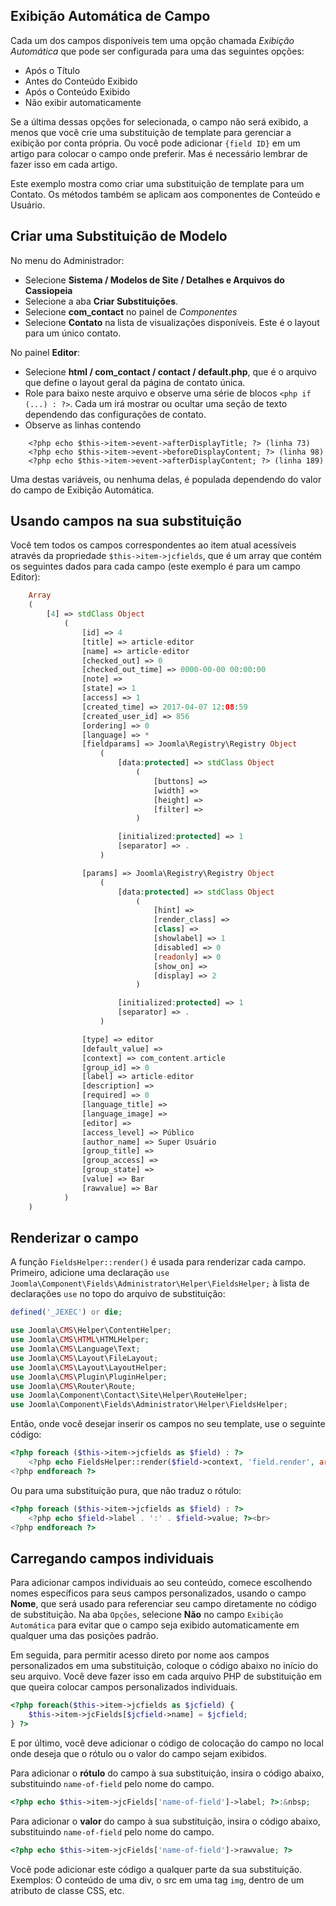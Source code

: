 <!-- Filename: J3.x:Adding_custom_fields/Overrides / Display title: Substituições de Modelo -->

## Exibição Automática de Campo

Cada um dos campos disponíveis tem uma opção chamada *Exibição Automática* que pode ser configurada para uma das seguintes opções:

* Após o Título
* Antes do Conteúdo Exibido
* Após o Conteúdo Exibido
* Não exibir automaticamente

Se a última dessas opções for selecionada, o campo não será exibido, a menos que você crie uma substituição de template para gerenciar a exibição por conta própria. Ou você pode adicionar `{field ID}` em um artigo para colocar o campo onde preferir. Mas é necessário lembrar de fazer isso em cada artigo.

Este exemplo mostra como criar uma substituição de template para um Contato. Os métodos também se aplicam aos componentes de Conteúdo e Usuário.

## Criar uma Substituição de Modelo

No menu do Administrador:

* Selecione **Sistema / Modelos de Site / Detalhes e Arquivos do Cassiopeia**
* Selecione a aba **Criar Substituições**.
* Selecione **com_contact** no painel de *Componentes*
* Selecione **Contato** na lista de visualizações disponíveis. Este é o layout para
um único contato.

No painel **Editor**:
* Selecione **html / com_contact / contact / default.php**, que é o arquivo
que define o layout geral da página de contato única.
* Role para baixo neste arquivo e observe uma série de blocos `<php if (...) : ?>`.
Cada um irá mostrar ou ocultar uma seção de texto dependendo das configurações de contato.
* Observe as linhas contendo
```
    <?php echo $this->item->event->afterDisplayTitle; ?> (linha 73)
    <?php echo $this->item->event->beforeDisplayContent; ?> (linha 98)
    <?php echo $this->item->event->afterDisplayContent; ?> (linha 189)
```
Uma destas variáveis, ou nenhuma delas, é populada dependendo do valor do campo de
Exibição Automática.

## Usando campos na sua substituição

Você tem todos os campos correspondentes ao item atual acessíveis através da
propriedade `$this->item->jcfields`, que é um array que contém os seguintes
dados para cada campo (este exemplo é para um campo Editor):

```php
    Array
    (
        [4] => stdClass Object
            (
                [id] => 4
                [title] => article-editor
                [name] => article-editor
                [checked_out] => 0
                [checked_out_time] => 0000-00-00 00:00:00
                [note] =>
                [state] => 1
                [access] => 1
                [created_time] => 2017-04-07 12:08:59
                [created_user_id] => 856
                [ordering] => 0
                [language] => *
                [fieldparams] => Joomla\Registry\Registry Object
                    (
                        [data:protected] => stdClass Object
                            (
                                [buttons] =>
                                [width] =>
                                [height] =>
                                [filter] =>
                            )

                        [initialized:protected] => 1
                        [separator] => .
                    )

                [params] => Joomla\Registry\Registry Object
                    (
                        [data:protected] => stdClass Object
                            (
                                [hint] =>
                                [render_class] =>
                                [class] =>
                                [showlabel] => 1
                                [disabled] => 0
                                [readonly] => 0
                                [show_on] =>
                                [display] => 2
                            )

                        [initialized:protected] => 1
                        [separator] => .
                    )

                [type] => editor
                [default_value] =>
                [context] => com_content.article
                [group_id] => 0
                [label] => article-editor
                [description] =>
                [required] => 0
                [language_title] =>
                [language_image] =>
                [editor] =>
                [access_level] => Público
                [author_name] => Super Usuário
                [group_title] =>
                [group_access] =>
                [group_state] =>
                [value] => Bar
                [rawvalue] => Bar
            )
    )
```

## Renderizar o campo

A função `FieldsHelper::render()` é usada para renderizar cada campo. Primeiro, adicione uma declaração `use Joomla\Component\Fields\Administrator\Helper\FieldsHelper;` à lista de declarações `use` no topo do arquivo de substituição:

```php
defined('_JEXEC') or die;

use Joomla\CMS\Helper\ContentHelper;
use Joomla\CMS\HTML\HTMLHelper;
use Joomla\CMS\Language\Text;
use Joomla\CMS\Layout\FileLayout;
use Joomla\CMS\Layout\LayoutHelper;
use Joomla\CMS\Plugin\PluginHelper;
use Joomla\CMS\Router\Route;
use Joomla\Component\Contact\Site\Helper\RouteHelper;
use Joomla\Component\Fields\Administrator\Helper\FieldsHelper;
```

Então, onde você desejar inserir os campos no seu template, use o seguinte código:
```php
<?php foreach ($this->item->jcfields as $field) : ?>
	<?php echo FieldsHelper::render($field->context, 'field.render', array('field' => $field)); ?><br>
<?php endforeach ?>
```

Ou para uma substituição pura, que não traduz o rótulo:

```php
<?php foreach ($this->item->jcfields as $field) : ?>
	<?php echo $field->label . ':' . $field->value; ?><br>
<?php endforeach ?>
```

## Carregando campos individuais

Para adicionar campos individuais ao seu conteúdo, comece escolhendo nomes específicos para seus campos personalizados, usando o campo **Nome**, que será usado para referenciar seu campo diretamente no código de substituição. Na aba `Opções`, selecione **Não** no campo `Exibição Automática` para evitar que o campo seja exibido automaticamente em qualquer uma das posições padrão.

Em seguida, para permitir acesso direto por nome aos campos personalizados em uma substituição, coloque o código abaixo no início do seu arquivo. Você deve fazer isso em cada arquivo PHP de substituição em que queira colocar campos personalizados individuais.

```php
<?php foreach($this->item->jcfields as $jcfield) {
    $this->item->jcFields[$jcfield->name] = $jcfield;
} ?>
```

E por último, você deve adicionar o código de colocação do campo no local onde deseja que o rótulo ou o valor do campo sejam exibidos.

Para adicionar o **rótulo** do campo à sua substituição, insira o código abaixo, substituindo `name-of-field` pelo nome do campo.

```php
<?php echo $this->item->jcFields['name-of-field']->label; ?>:&nbsp;
```

Para adicionar o **valor** do campo à sua substituição, insira o código abaixo, substituindo `name-of-field` pelo nome do campo.

```php
<?php echo $this->item->jcFields['name-of-field']->rawvalue; ?>
```

Você pode adicionar este código a qualquer parte da sua substituição. Exemplos: O conteúdo de uma div, o src em uma tag `img`, dentro de um atributo de classe CSS, etc.


